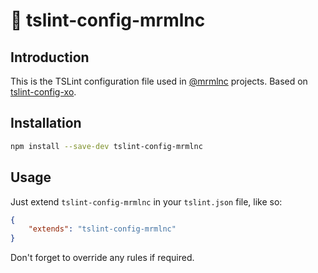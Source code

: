# :panda_face: tslint-config-mrmlnc

## Introduction

This is the TSLint configuration file used in [@mrmlnc](https://github.com/mrmlnc) projects. Based on [tslint-config-xo](https://github.com/mrmlnc/tslint-config-xo).

## Installation

```sh
npm install --save-dev tslint-config-mrmlnc
```

## Usage

Just extend `tslint-config-mrmlnc` in your `tslint.json` file, like so:

```json
{
	"extends": "tslint-config-mrmlnc"
}
```

Don't forget to override any rules if required.
